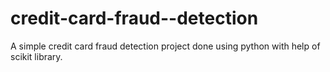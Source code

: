 # credit-card-fraud--detection
A simple credit card fraud detection project done using python with help of scikit library.
